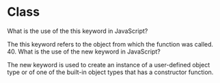 # Class

What is the use of the this keyword in JavaScript?

The this keyword refers to the object from which the function was called.
40. What is the use of the new keyword in JavaScript?

The new keyword is used to create an instance of a user-defined object type or of one of the built-in object types that has a constructor function.
